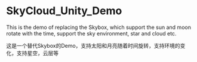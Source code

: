 # SkyCloud_Unity_Demo

This is the demo of replacing the Skybox, which support the sun and moon rotate with the time, support the sky environment, star and cloud etc.

这是一个替代Skybox的Demo，支持太阳和月亮随着时间旋转，支持环境的变化，支持星空，云层等

